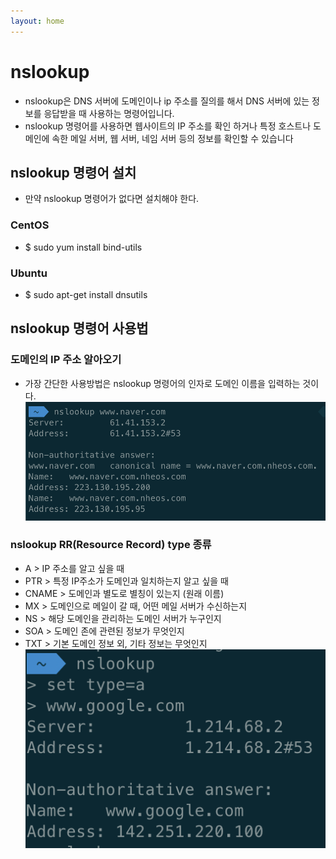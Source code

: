 ```yaml
---
layout: home
---
```


# nslookup
- nslookup은 DNS 서버에 도메인이나 ip 주소를 질의를 해서 DNS 서버에 있는 정보를 응답받을 때 사용하는 명령어입니다.
- nslookup 명령어를 사용하면 웹사이트의 IP 주소를 확인 하거나 특정 호스트나 도메인에 속한 메일 서버, 웹 서버, 네임 서버 등의 정보를 확인할 수 있습니다

## nslookup 명령어 설치
- 만약 nslookup 명령어가 없다면 설치해야 한다.

### CentOS
- $ sudo yum install bind-utils

### Ubuntu
- $ sudo apt-get install dnsutils

## nslookup 명령어 사용법

### 도메인의 IP 주소 알아오기
- 가장 간단한 사용방법은 nslookup 명령어의 인자로 도메인 이름을 입력하는 것이다.
![](./img/nslookup.png)

### nslookup RR(Resource Record) type 종류
- A > IP 주소를 알고 싶을 때
- PTR > 특정 IP주소가 도메인과 일치하는지 알고 싶을 때
- CNAME > 도메인과 별도로 별칭이 있는지 (원래 이름)
- MX > 도메인으로 메일이 갈 때, 어떤 메일 서버가 수신하는지 
- NS > 해당 도메인을 관리하는 도메인 서버가 누구인지
- SOA > 도메인 존에 관련된 정보가 무엇인지
- TXT > 기본 도메인 정보 외, 기타 정보는 무엇인지
![](./img/nslookup3.png)

